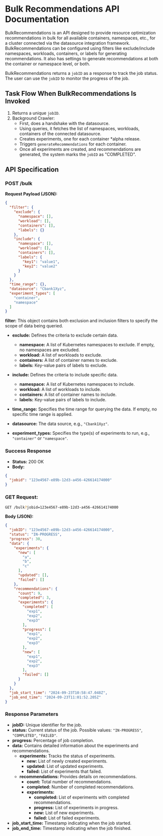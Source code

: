 # Bulk Recommendations API Documentation

BulkRecommendations is an API designed to provide resource optimization recommendations in bulk for all available
containers, namespaces, etc., for a cluster connected via the datasource integration framework. BulkRecommendations can
be configured using filters like exclude/include namespaces, workloads, containers, or labels for generating
recommendations. It also has settings to generate recommendations at both the container or namespace level, or both.

BulkRecommendations returns a `jobID` as a response to track the job status. The user can use the `jobID` to monitor the
progress of the job.

## Task Flow When BulkRecommendations Is Invoked

1. Returns a unique `jobID`.
2. Background Crawler:
    - First, does a handshake with the datasource.
    - Using queries, it fetches the list of namespaces, workloads, containers of the connected datasource.
    - Creates experiments, one for each container *alpha release.
    - Triggers `generateRecommendations` for each container.
    - Once all experiments are created, and recommendations are generated, the system marks the `jobID` as "COMPLETED".

## API Specification

### POST /bulk

**Request Payload (JSON):**

```json
{
  "filter": {
    "exclude": {
      "namespace": [],
      "workload": [],
      "containers": [],
      "labels": {}
    },
    "include": {
      "namespace": [],
      "workload": [],
      "containers": [],
      "labels": {
        "key1": "value1",
        "key2": "value2"
      }
    }
  },
  "time_range": {},
  "datasource": "Cbank1Xyz",
  "experiment_types": [
    "container",
    "namespace"
  ]
}
```

**filter:** This object contains both exclusion and inclusion filters to specify the scope of data being queried.

- **exclude:** Defines the criteria to exclude certain data.
    - **namespace:** A list of Kubernetes namespaces to exclude. If empty, no namespaces are excluded.
    - **workload:** A list of workloads to exclude.
    - **containers:** A list of container names to exclude.
    - **labels:** Key-value pairs of labels to exclude.

- **include:** Defines the criteria to include specific data.
    - **namespace:** A list of Kubernetes namespaces to include.
    - **workload:** A list of workloads to include.
    - **containers:** A list of container names to include.
    - **labels:** Key-value pairs of labels to include.

- **time_range:** Specifies the time range for querying the data. If empty, no specific time range is applied.

- **datasource:** The data source, e.g., `"Cbank1Xyz"`.

- **experiment_types:** Specifies the type(s) of experiments to run, e.g., `"container"` or `"namespace"`.

### Success Response

- **Status:** 200 OK
- **Body:**

```json
{
  "jobid": "123e4567-e89b-12d3-a456-426614174000"
}
```

### GET Request:

```bash
GET /bulk?jobid=123e4567-e89b-12d3-a456-426614174000
```

**Body (JSON):**

```json
{
  "jobID": "123e4567-e89b-12d3-a456-426614174000",
  "status": "IN-PROGRESS",
  "progress": 30,
  "data": {
    "experiments": {
      "new": [
        "a",
        "b",
        "c"
      ],
      "updated": [],
      "failed": []
    },
    "recommendations": {
      "count": 9,
      "completed": 3,
      "experiments": {
        "completed": [
          "exp1",
          "exp2",
          "exp3"
        ],
        "progress": [
          "exp1",
          "exp2",
          "exp3"
        ],
        "new": [
          "exp1",
          "exp2",
          "exp3"
        ],
        "failed": []
      }
    }
  },
  "job_start_time": "2024-09-23T10:58:47.048Z",
  "job_end_time": "2024-09-23T11:01:52.205Z"
}
```

### Response Parameters

- **jobID:** Unique identifier for the job.
- **status:** Current status of the job. Possible values: `"IN-PROGRESS"`, `"COMPLETED"`, `"FAILED"`.
- **progress:** Percentage of job completion.
- **data:** Contains detailed information about the experiments and recommendations.
    - **experiments:** Tracks the status of experiments.
        - **new:** List of newly created experiments.
        - **updated:** List of updated experiments.
        - **failed:** List of experiments that failed.
    - **recommendations:** Provides details on recommendations.
        - **count:** Total number of recommendations.
        - **completed:** Number of completed recommendations.
        - **experiments:**
            - **completed:** List of experiments with completed recommendations.
            - **progress:** List of experiments in progress.
            - **new:** List of new experiments.
            - **failed:** List of failed experiments.
- **job_start_time:** Timestamp indicating when the job started.
- **job_end_time:** Timestamp indicating when the job finished.
